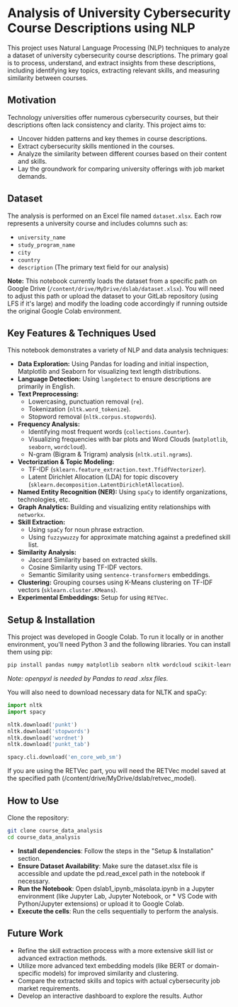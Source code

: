 # Analysis of University Cybersecurity Course Descriptions using NLP

This project uses Natural Language Processing (NLP) techniques to analyze a dataset of university cybersecurity course descriptions. The primary goal is to process, understand, and extract insights from these descriptions, including identifying key topics, extracting relevant skills, and measuring similarity between courses.

## Motivation

Technology universities offer numerous cybersecurity courses, but their descriptions often lack consistency and clarity. This project aims to:

* Uncover hidden patterns and key themes in course descriptions.
* Extract cybersecurity skills mentioned in the courses.
* Analyze the similarity between different courses based on their content and skills.
* Lay the groundwork for comparing university offerings with job market demands.

## Dataset

The analysis is performed on an Excel file named `dataset.xlsx`. Each row represents a university course and includes columns such as:

* `university_name`
* `study_program_name`
* `city`
* `country`
* `description` (The primary text field for our analysis)

**Note:** This notebook currently loads the dataset from a specific path on Google Drive (`/content/drive/MyDrive/dslab/dataset.xlsx`). You will need to adjust this path or upload the dataset to your GitLab repository (using LFS if it's large) and modify the loading code accordingly if running outside the original Google Colab environment.

## Key Features & Techniques Used

This notebook demonstrates a variety of NLP and data analysis techniques:

* **Data Exploration:** Using Pandas for loading and initial inspection, Matplotlib and Seaborn for visualizing text length distributions.
* **Language Detection:** Using `langdetect` to ensure descriptions are primarily in English.
* **Text Preprocessing:**
    * Lowercasing, punctuation removal (`re`).
    * Tokenization (`nltk.word_tokenize`).
    * Stopword removal (`nltk.corpus.stopwords`).
* **Frequency Analysis:**
    * Identifying most frequent words (`collections.Counter`).
    * Visualizing frequencies with bar plots and Word Clouds (`matplotlib`, `seaborn`, `wordcloud`).
    * N-gram (Bigram & Trigram) analysis (`nltk.util.ngrams`).
* **Vectorization & Topic Modeling:**
    * TF-IDF (`sklearn.feature_extraction.text.TfidfVectorizer`).
    * Latent Dirichlet Allocation (LDA) for topic discovery (`sklearn.decomposition.LatentDirichletAllocation`).
* **Named Entity Recognition (NER):** Using `spaCy` to identify organizations, technologies, etc.
* **Graph Analytics:** Building and visualizing entity relationships with `networkx`.
* **Skill Extraction:**
    * Using `spaCy` for noun phrase extraction.
    * Using `fuzzywuzzy` for approximate matching against a predefined skill list.
* **Similarity Analysis:**
    * Jaccard Similarity based on extracted skills.
    * Cosine Similarity using TF-IDF vectors.
    * Semantic Similarity using `sentence-transformers` embeddings.
* **Clustering:** Grouping courses using K-Means clustering on TF-IDF vectors (`sklearn.cluster.KMeans`).
* **Experimental Embeddings:** Setup for using `RETVec`.

## Setup & Installation

This project was developed in Google Colab. To run it locally or in another environment, you'll need Python 3 and the following libraries. You can install them using pip:

```bash
pip install pandas numpy matplotlib seaborn nltk wordcloud scikit-learn spacy langdetect fuzzywuzzy[speedup] sentence-transformers torch torchvision retvec tensorflow tensorflow-text openpyxl
```

*Note: openpyxl is needed by Pandas to read .xlsx files.*

You will also need to download necessary data for NLTK and spaCy:

```python
import nltk
import spacy

nltk.download('punkt')
nltk.download('stopwords')
nltk.download('wordnet')
nltk.download('punkt_tab')

spacy.cli.download('en_core_web_sm')
```

If you are using the RETVec part, you will need the RETVec model saved at the specified path (/content/drive/MyDrive/dslab/retvec_model).

## How to Use
Clone the repository:

```bash
git clone course_data_analysis
cd course_data_analysis
```

* **Install dependencies**: Follow the steps in the "Setup & Installation" section.
* **Ensure Dataset Availability**: Make sure the dataset.xlsx file is accessible and update the pd.read_excel path in the notebook if necessary.
* **Run the Notebook**: Open dslab1_ipynb_másolata.ipynb in a Jupyter environment (like Jupyter Lab, Jupyter Notebook, or * VS Code with Python/Jupyter extensions) or upload it to Google Colab.
* **Execute the cells**: Run the cells sequentially to perform the analysis.


## Future Work
* Refine the skill extraction process with a more extensive skill list or advanced extraction methods.
* Utilize more advanced text embedding models (like BERT or domain-specific models) for improved similarity and clustering.
* Compare the extracted skills and topics with actual cybersecurity job market requirements.
* Develop an interactive dashboard to explore the results.
Author
